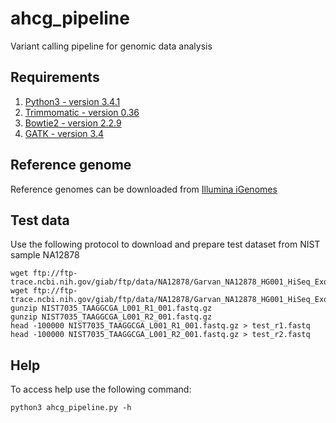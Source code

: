 # ahcg_pipeline
Variant calling pipeline for genomic data analysis

## Requirements

1. [Python3 - version 3.4.1](https://www.python.org/download/releases/3.4.1/)
1. [Trimmomatic - version 0.36](http://www.usadellab.org/cms/uploads/supplementary/Trimmomatic/Trimmomatic-0.36.zip)
2. [Bowtie2 - version 2.2.9](https://sourceforge.net/projects/bowtie-bio/files/bowtie2/2.2.9/)
3. [GATK - version 3.4](https://software.broadinstitute.org/gatk/download/)

## Reference genome

Reference genomes can be downloaded from [Illumina iGenomes](http://support.illumina.com/sequencing/sequencing_software/igenome.html)

## Test data

Use the following protocol to download and prepare test dataset from NIST sample NA12878

```{sh}
wget ftp://ftp-trace.ncbi.nih.gov/giab/ftp/data/NA12878/Garvan_NA12878_HG001_HiSeq_Exome/NIST7035_TAAGGCGA_L001_R1_001.fastq.gz
wget ftp://ftp-trace.ncbi.nih.gov/giab/ftp/data/NA12878/Garvan_NA12878_HG001_HiSeq_Exome/NIST7035_TAAGGCGA_L001_R2_001.fastq.gz
gunzip NIST7035_TAAGGCGA_L001_R1_001.fastq.gz
gunzip NIST7035_TAAGGCGA_L001_R2_001.fastq.gz
head -100000 NIST7035_TAAGGCGA_L001_R1_001.fastq.gz > test_r1.fastq
head -100000 NIST7035_TAAGGCGA_L001_R2_001.fastq.gz > test_r2.fastq
```

## Help

To access help use the following command:

```{sh}
python3 ahcg_pipeline.py -h
```
